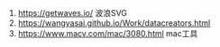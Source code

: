 1. https://getwaves.io/ 波浪SVG
2. https://wangyasai.github.io/Work/datacreators.html
3. https://www.macv.com/mac/3080.html mac工具
